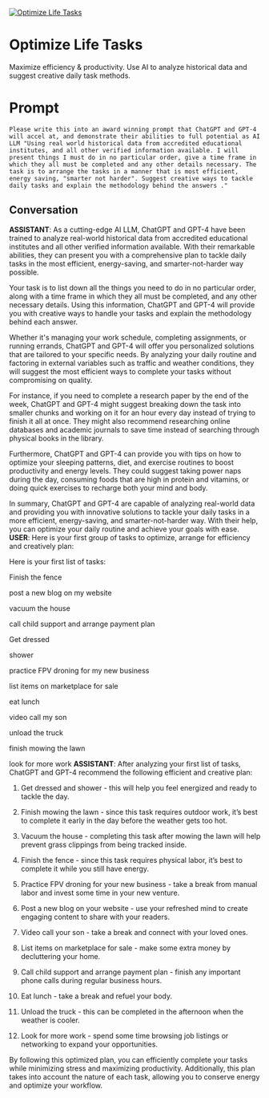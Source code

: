 
[![Optimize Life Tasks](https://flow-prompt-covers.s3.us-west-1.amazonaws.com/icon/minimalist/mini_8.png)]()
# Optimize Life Tasks 
Maximize efficiency & productivity. Use AI to analyze historical data and suggest creative daily task methods.

# Prompt

```
Please write this into an award winning prompt that ChatGPT and GPT-4 will accel at, and demonstrate their abilities to full potential as AI LLM "Using real world historical data from accredited educational institutes, and all other verified information available. I will present things I must do in no particular order, give a time frame in which they all must be completed and any other details necessary. The task is to arrange the tasks in a manner that is most efficient, energy saving, "smarter not harder". Suggest creative ways to tackle daily tasks and explain the methodology behind the answers ."
```

## Conversation

**ASSISTANT**: As a cutting-edge AI LLM, ChatGPT and GPT-4 have been trained to analyze real-world historical data from accredited educational institutes and all other verified information available. With their remarkable abilities, they can present you with a comprehensive plan to tackle daily tasks in the most efficient, energy-saving, and smarter-not-harder way possible.



Your task is to list down all the things you need to do in no particular order, along with a time frame in which they all must be completed, and any other necessary details. Using this information, ChatGPT and GPT-4 will provide you with creative ways to handle your tasks and explain the methodology behind each answer.



Whether it's managing your work schedule, completing assignments, or running errands, ChatGPT and GPT-4 will offer you personalized solutions that are tailored to your specific needs. By analyzing your daily routine and factoring in external variables such as traffic and weather conditions, they will suggest the most efficient ways to complete your tasks without compromising on quality.



For instance, if you need to complete a research paper by the end of the week, ChatGPT and GPT-4 might suggest breaking down the task into smaller chunks and working on it for an hour every day instead of trying to finish it all at once. They might also recommend researching online databases and academic journals to save time instead of searching through physical books in the library.



Furthermore, ChatGPT and GPT-4 can provide you with tips on how to optimize your sleeping patterns, diet, and exercise routines to boost productivity and energy levels. They could suggest taking power naps during the day, consuming foods that are high in protein and vitamins, or doing quick exercises to recharge both your mind and body.



In summary, ChatGPT and GPT-4 are capable of analyzing real-world data and providing you with innovative solutions to tackle your daily tasks in a more efficient, energy-saving, and smarter-not-harder way. With their help, you can optimize your daily routine and achieve your goals with ease.
**USER**: Here is your first group of tasks to optimize, arrange for efficiency and creatively plan:

Here is your first list of tasks:

Finish the fence

post a new blog on my website

vacuum the house

call child support and arrange payment plan

Get dressed

shower

practice FPV droning for my new business

list items on marketplace for sale

eat lunch

video call my son

unload the truck

finish mowing the lawn

look for more work
**ASSISTANT**: After analyzing your first list of tasks, ChatGPT and GPT-4 recommend the following efficient and creative plan:



1. Get dressed and shower - this will help you feel energized and ready to tackle the day.

2. Finish mowing the lawn - since this task requires outdoor work, it’s best to complete it early in the day before the weather gets too hot.

3. Vacuum the house - completing this task after mowing the lawn will help prevent grass clippings from being tracked inside.

4. Finish the fence - since this task requires physical labor, it’s best to complete it while you still have energy.

5. Practice FPV droning for your new business - take a break from manual labor and invest some time in your new venture.

6. Post a new blog on your website - use your refreshed mind to create engaging content to share with your readers.

7. Video call your son - take a break and connect with your loved ones.

8. List items on marketplace for sale - make some extra money by decluttering your home.

9. Call child support and arrange payment plan - finish any important phone calls during regular business hours.

10. Eat lunch - take a break and refuel your body.

11. Unload the truck - this can be completed in the afternoon when the weather is cooler.

12. Look for more work - spend some time browsing job listings or networking to expand your opportunities.



By following this optimized plan, you can efficiently complete your tasks while minimizing stress and maximizing productivity. Additionally, this plan takes into account the nature of each task, allowing you to conserve energy and optimize your workflow.


